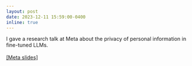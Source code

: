 ```yaml
---
layout: post
date: 2023-12-11 15:59:00-0400
inline: true
---
```


I gave a research talk at Meta about the privacy of personal information in fine-tuned LLMs.
<br><br>
<a href="/assets/pdf/[Meta] Analyzing PII Leakage.pdf" target="_blank" rel="noopener noreferrer" class="float-right">[Meta slides]</a>



